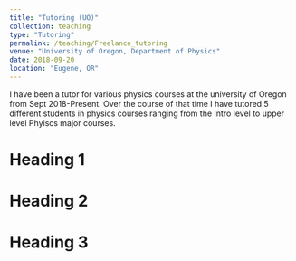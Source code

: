```yaml
---
title: "Tutoring (UO)"
collection: teaching
type: "Tutoring"
permalink: /teaching/Freelance_tutoring
venue: "University of Oregon, Department of Physics"
date: 2018-09-20
location: "Eugene, OR"
---
```


I have been a tutor for various physics courses at the university of Oregon from Sept 2018-Present. Over the course of that time I have tutored 5 different students in physics courses ranging from the Intro level to upper level Phyiscs major courses.

Heading 1
======

Heading 2
======

Heading 3
======
